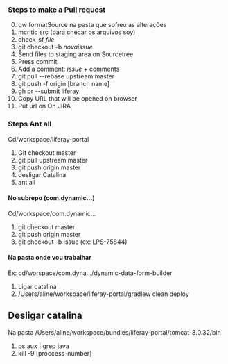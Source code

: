 ### Steps to make a Pull request

0. gw formatSource na pasta que sofreu as alterações
1. mcritic src (para checar os arquivos soy)
2. check_sf *file*
3. git checkout -b *novaissue*
4. Send files to staging area on Sourcetree
5. Press commit
6. Add a comment: *issue* + comments
7. git pull --rebase upstream master
8. git push -f origin [branch name]
9. gh pr --submit liferay
10. Copy URL that will be opened on browser
11. Put url on On JIRA

### Steps Ant all
Cd/workspace/liferay-portal
1. Git checkout master 
2. git pull upstream master
3. git push origin master  
4. desligar Catalina 
5. ant all


#### No subrepo (com.dynamic...)
Cd/workspace/com.dynamic...
1. git checkout master
2. git push origin master
3. git checkout -b issue (ex: LPS-75844) 

#### Na pasta onde vou trabalhar
Ex: cd/worspace/com.dyna.../dynamic-data-form-builder
1. Ligar catalina
2. /Users/aline/workspace/liferay-portal/gradlew clean deploy

## Desligar catalina
Na pasta /Users/aline/workspace/bundles/liferay-portal/tomcat-8.0.32/bin
1.  ps aux | grep java
2. kill -9 [proccess-number]
